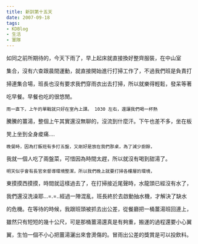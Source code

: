 ```yaml
---
title: 新訓第十五天
date: 2007-09-18
tags:
- KDBlog
- 生活
- 軍隊
---
```

如同之前所期待的，今天下雨了，早上起床就直接換好整齊服裝，在中山室

集合，沒有六查跟晨間運動，就直接開始進行打掃工作了，不過我們班是負責打

掃連集合場，班長也沒有要求我們穿雨衣出去打掃，所以就樂得輕鬆，發呆等著

吃早餐。早餐也吃的很悠閒。

    雨一直下，上午的單戰就只好在室內上課。 1030 左右，還讓我們喝一杯熱

騰騰的薑湯，整個上午其實還沒無聊的，沒流到什麼汗。下午也差不多，坐在板

凳上坐到全身痠痛....

    晚餐時，因為打飯班有多打五盤，又剛好是放在我們那桌，為了減少廚餘，

我就一個人吃了兩盤菜，可惜因為時間太趕，所以就沒有喝到甜湯了。

    明天似乎會有長官來督導環境整潔，所以我們晚上就要打掃各樓層的環境，

東摸摸西摸摸，時間就這樣過去了，在打掃接近尾聲時，水龍頭已經沒有水了，

我們還沒洗澡耶...=.=..經過一陣混亂，班長終於去啟動抽水機，才解決了缺水

的危機。在等待的時候，我跟班頭被抓去出公差，從餐廳把一桶薑湯班回連上，

雖然只有短短的幾十公尺，可是那桶薑湯還真是有夠重，搬運的過程還要小心翼

翼，生怕一個不小心把薑湯灑出來會燙傷的。冒雨出公差的獎賞是可以投飲料。

